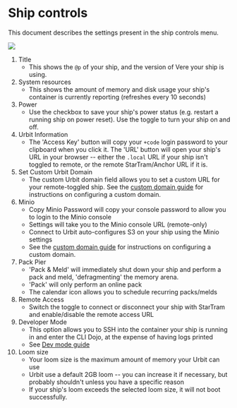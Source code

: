 # Ship controls

This document describes the settings present in the ship controls menu.

![](/static/gs2/ship-settings.png)

1. Title
    - This shows the `@p` of your ship, and the version of Vere your ship is using.
2. System resources
    - This shows the amount of memory and disk usage your ship's container is currently reporting (refreshes every 10 seconds)
3. Power
    - Use the checkbox to save your ship's power status (e.g. restart a running ship on power reset). Use the toggle to turn your ship on and off.
4. Urbit Information
    - The 'Access Key' button will copy your `+code` login password to your clipboard when you click it.  The 'URL' button will open your ship's URL in your browser -- either the `.local` URL if your ship isn't toggled to remote, or the remote StarTram/Anchor URL if it is.
5. Set Custom Urbit Domain
    - The custom Urbit domain field allows you to set a custom URL for your remote-toggled ship. See the [custom domain guide](/guide/custom-domains.html) for instructions on configuring a custom domain.
6. Minio
    - Copy Minio Password will copy your console password to allow you to login to the Minio console
    - Settings will take you to the Minio console URL (remote-only)
    - Connect to Urbit auto-configures S3 on your ship using the Minio settings
    - See the [custom domain guide](/guide/custom-domains.html) for instructions on configuring a custom domain.
7. Pack Pier
    - 'Pack & Meld' will immediately shut down your ship and perform a pack and meld, 'defragmenting' the memory arena.
    - 'Pack' will only perform an online pack
    - The calendar icon allows you to schedule recurring packs/melds
8. Remote Access
    - Switch the toggle to connect or disconnect your ship with StarTram and enable/disable the remote access URL
9. Developer Mode
    - This option allows you to SSH into the container your ship is running in and enter the CLI Dojo, at the expense of having logs printed
    - See [Dev mode guide](/guide/devmode.html)
10. Loom size
    - Your loom size is the maximum amount of memory your Urbit can use
    - Urbit use a default 2GB loom -- you can increase it if necessary, but probably shouldn't unless you have a specific reason
    - If your ship's loom exceeds the selected loom size, it will not boot successfully.